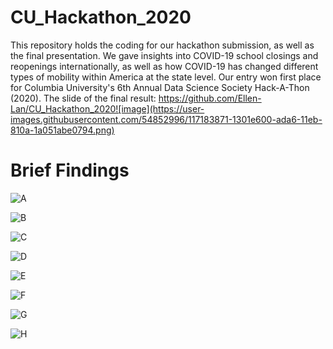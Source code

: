 # CU_Hackathon_2020
This repository holds the coding for our hackathon submission, as well as the final presentation. We gave insights into COVID-19 school closings and reopenings internationally, as well as how COVID-19 has changed different types of mobility within America at the state level. Our entry won first place for Columbia University's 6th Annual Data Science Society Hack-A-Thon (2020).
The slide of the final result: https://github.com/Ellen-Lan/CU_Hackathon_2020![image](https://user-images.githubusercontent.com/54852996/117183871-1301e600-ada6-11eb-810a-1a051abe0794.png)


# Brief Findings
![A](Images/all_bars.png)

![B](Images/panic_shopping.png)

![C](Images/cases.png)

![D](Images/closing_dates.png)

![E](Images/stringency.png)

![F](Images/survival.png)

![G](Images/survival_testing.png)

![H](Images/cox.png)
